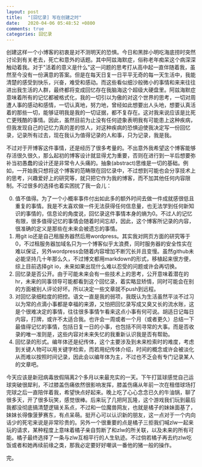 ```yaml
---
layout: post
title:  "[回忆录] 写在创建之时"
date:   2020-04-06 05:48:52 +0800
comments: true
categories: 回忆录
---
```

创建这样一个小博客的初衷是对不测明天的恐惧。今日和黑胖小明吃海底捞时突然讨论到有关老去，死亡和意外的话题。其中阿兹海默症，俗称老年痴呆这个病深深触动着我。对于"活着的意义是什么"这一问题的思考打从高中起一直伴随着我，虽然至今没有一份满意的答案。但是在每天日复一日平平无奇的每一天生活中，我能清楚的感受到快乐，兴奋，难受和感动。而这些看似细沙般微小的事情和来来往往进出我生活的人群，最终都将变成回忆存在我脑海这个超级大硬盘里。阿兹海默症意味着所有的记忆都被格式化，我的一切引以为傲的对这个世界的思考，一切对周遭人事的感动和感情，一切认真地，努力地，曾经如此想要出人头地，想要认真活着的那些一切，能够证明我是我的一切证据，都不复存在。这对我来说应该是比死亡更残酷的事情。因此，虽然目前为止没有任何迹象表明我有可能患上这种疾病，但我发现自己的记忆力真的差的惊人，对这种疾病的恐惧迫使我决定写一份回忆录，记录所有过去，现在我认为值得记录的人和事，只为记录，我是我。



不过对于开博客这件事情，还是经历了很多考量的。不出意外我希望这个博客能够存活很久很久，那么起初的博客设计就显得尤为重要，否则在进行到一半后想要弥补当初愚蠢的设计还是非常令人头痛的。抽象(abstract)思维是一切的基础。例如，一开始我只想将这个博客的范畴限在回忆录中，不过想到可能也会分享技术上的思考，兴趣爱好上的研究等，就只把它作为我的博客，而不加其他任何内容限制。不过很多的选择也着实困扰了我一会儿：

0. 值不值得。为了一个小概率事件付出如此多的额外时间去做一件成就感很低且重复的事情。我是不太喜欢做一件无法获得任何信息量，也无法学到任何新知识的事情的，信息论的角度说，回忆录这件事情本身的熵为0。不过人的记忆有限，很多值得记忆的事情会随着时间忘却，因此，这个博客所记录的内容，很准确的定义是那些在未来会被遗忘的事情。
1. 用git io还是自己租服务器然后用wordpress。其实我对网页方面的研究等于0，不过租服务器加域名只为一个博客似乎太浪费，同时服务器的安全性实在难以保证，另外wordpress会随着内容增加不断冗长并且变慢。虽然github未必能坚持几十年那么久，不过博文都用markdown的形式，移植起来很方便，综上目前选择git io，未来如果出现什么难以忍受的问题或许会再切换。
2. 回忆录是否公开。由于可能未来会有一些技术上的思考，公开意味着潜在的hr，未来的同事领导可能都看到这个回忆录，着实略显矫情，同时可能会在别的方面被别人评论好坏。所以决定一些文章就不push到远程。
3. 对回忆录细粒度的把控。语文一直是我的弱项，我既认为生活虽然平淡不过习以为常的点滴小事都是幸福的来源，又怕把回忆录写成又臭又长的流水账，这是个很难决定的事情，往往很多事情乍看来这点小事有何可说。胡适日记每日内容，打牌，或许不太适合我。也许会一周或者一个月（或者更久）总结一下最值得记忆的事情，包括日复一日的小事，也包括不同寻常的大事。而是否收录的唯一准则是，这些内容对未来失忆的我重新认识我是否有帮助。
4. 回忆录的形式。编年体还是纪传体，这个主要涉及到未来检索时的难度，考虑到关键人物可以用关键字检索，而若用纪传体介绍，时间的概念或许会被淡化从而难以按照时间记录，因此会以编年体为主，不过也不乏会有专门记录某人的文章吧。



今天应该是新冠病毒放假隔离2个多月以来最充实的一天。下午打篮球感觉自己运球突破很犀利，不过膝盖伤痛依然很影响发挥，膝盖伤痛从年前一次在租借球场打完球之后一直陪伴着我，希望快点好起来。晚上吃了心心念念已久的牛油锅，聊了很多天，开了很多玩笑，感觉很棒。后来玩了几把阿瓦隆，这个游戏我们玩到最后我都没彻底搞清楚逻辑关系点，不过和一位魔兽网友，也就是橘子的妹妹面基了，妹妹长得像菠萝赛东，有点呆萌。挺开心可以认识新的朋友，这一点对于一个内向话少的死宅来说是非常珍贵的。另外一个很重要的点是橘子三拒我们喊zlw一起来玩的请求，某种程度上意味着橘子亲自剪断了和zlw的所关联，以及未来的所有可能。橘子最终选择了一条与zlw互相平行的人生轨迹。不过倘若橘子再去约zlw吃饭或者和她再续前缘之类，那我必定要好好嘲讽一番他的猪一般的操作。



完。
